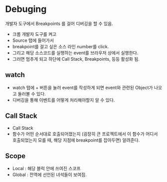 # Debuging

개발자 도구에서 Breakpoints 를 걸어 디버깅을 할 수 있음.

- 크롬 개발자 도구를 켜고
- Source 탭에 들어가서
- breakpoint를 걸고 싶은 소스 라인 number를 click.
- 그리고 해당 소스코드를 실행하는 event를 브라우저 상에서 실행한다.
- 그러면 멈추게 되고 하단에 Call Stack, Breakpoints, 등등 활성화 됨.

## watch

- watch 탭에 + 버튼을 눌러 event를 작성하게 되면 event와 관련된 Object가 나오고 둘러볼 수 있다.
- 디버깅을 통해 이벤트를 어떻게 처리해야할지 알 수 있다.

## Call Stack

- Call Stack
- 함수가 어떤 순서대로 호출되어졌는지 (굉장히 큰 프로젝트에서 이 함수가 어디서 호출되었는지 모를 때, 해당 지점에 breakpoint를 잡아두면) 알려준다.

## Scope

- Local : 해당 블럭 안에 쓰여진 스코프
- Global : 전역에 선언된 녀석들이 보여짐.
